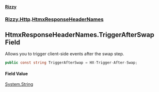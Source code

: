#### [Rizzy](index 'index')
### [Rizzy.Http](Rizzy.Http 'Rizzy.Http').[HtmxResponseHeaderNames](Rizzy.Http.HtmxResponseHeaderNames 'Rizzy.Http.HtmxResponseHeaderNames')

## HtmxResponseHeaderNames.TriggerAfterSwap Field

Allows you to trigger client-side events after the swap step.

```csharp
public const string TriggerAfterSwap = HX-Trigger-After-Swap;
```

#### Field Value
[System.String](https://docs.microsoft.com/en-us/dotnet/api/System.String 'System.String')